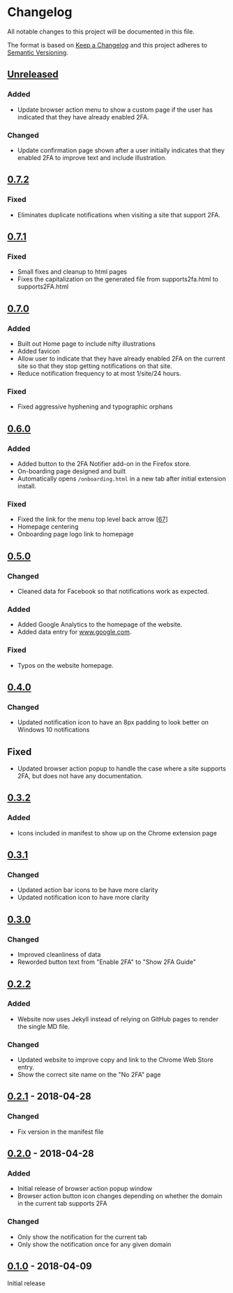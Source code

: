 # Changelog
All notable changes to this project will be documented in this file.

The format is based on [Keep a Changelog](http://keepachangelog.com/en/1.0.0/)
and this project adheres to [Semantic Versioning](http://semver.org/spec/v2.0.0.html).

## [Unreleased]
### Added
- Update browser action menu to show a custom
  page if the user has indicated that they have
  already enabled 2FA.

### Changed
- Update confirmation page shown after a user
  initially indicates that they enabled 2FA
  to improve text and include illustration.

## [0.7.2]
### Fixed
- Eliminates duplicate notifications when visiting
  a site that support 2FA.

## [0.7.1]
### Fixed
- Small fixes and cleanup to html pages
- Fixes the capitalization on the generated file
  from supports2fa.html to supports2FA.html

## [0.7.0]
### Added
- Built out Home page to include nifty illustrations 
- Added favicon
- Allow user to indicate that they have already enabled 2FA
  on the current site so that they stop getting notifications
  on that site.
- Reduce notification frequency to at most 1/site/24 hours.

### Fixed
- Fixed aggressive hyphening and typographic orphans

## [0.6.0]
### Added
- Added button to the 2FA Notifier add-on in the Firefox store.
- On-boarding page designed and built
- Automatically opens `/onboarding.html` in a new tab after initial extension install.

### Fixed
- Fixed the link for the menu top level back arrow [[67]]
- Homepage centering
- Onboarding page logo link to homepage

## [0.5.0]
### Changed
- Cleaned data for Facebook so that notifications work as expected. 

### Added
- Added Google Analytics to the homepage of the website.
- Added data entry for www.google.com.

### Fixed
- Typos on the website homepage.

## [0.4.0]
### Changed
- Updated notification icon to have an 8px padding to look better on Windows 10 notifications

## Fixed
- Updated browser action popup to handle the case where a site supports
  2FA, but does not have any documentation.

## [0.3.2]
### Added
- Icons included in manifest to show up on the Chrome extension page

## [0.3.1]
### Changed
- Updated action bar icons to be have more clarity
- Updated notification icon to have more clarity

## [0.3.0]
### Changed
- Improved cleanliness of data
- Reworded button text from "Enable 2FA" to "Show 2FA Guide"

## [0.2.2]
### Added
- Website now uses Jekyll instead of relying on
  GitHub pages to render the single MD file.
  
### Changed
- Updated website to improve copy and link to the
  Chrome Web Store entry.
- Show the correct site name on the "No 2FA" page

## [0.2.1] - 2018-04-28
### Changed
- Fix version in the manifest file

## [0.2.0] - 2018-04-28
### Added
- Initial release of browser action popup window
- Browser action button icon changes depending on
  whether the domain in the current tab supports 2FA

### Changed
- Only show the notification for the current tab
- Only show the notification once for any given domain

## [0.1.0] - 2018-04-09
Initial release

[Unreleased]: https://github.com/conorgil/2fa-notifier/compare/v0.7.2...HEAD
[0.7.2]: https://github.com/conorgil/2fa-notifier/compare/v0.7.1...v0.7.2
[0.7.1]: https://github.com/conorgil/2fa-notifier/compare/v0.7.0...v0.7.1
[0.7.0]: https://github.com/conorgil/2fa-notifier/compare/v0.6.0...v0.7.0
[0.6.0]: https://github.com/conorgil/2fa-notifier/compare/v0.5.0...v0.6.0
[0.5.0]: https://github.com/conorgil/2fa-notifier/compare/v0.4.0...v0.5.0
[0.4.0]: https://github.com/conorgil/2fa-notifier/compare/v0.3.2...v0.4.0
[0.3.2]: https://github.com/conorgil/2fa-notifier/compare/v0.3.1...v0.3.2
[0.3.1]: https://github.com/conorgil/2fa-notifier/compare/v0.3.0...v0.3.1
[0.3.0]: https://github.com/conorgil/2fa-notifier/compare/v0.2.2...v0.3.0
[0.2.2]: https://github.com/conorgil/2fa-notifier/compare/v0.2.1...v0.2.2
[0.2.1]: https://github.com/conorgil/2fa-notifier/compare/v0.2.0...v0.2.1
[0.2.0]: https://github.com/conorgil/2fa-notifier/compare/v0.1.0...v0.2.0
[0.1.0]: https://github.com/conorgil/2fa-notifier/releases/tag/v0.1.0

[67]: https://github.com/conorgil/2fa-notifier/issues/67